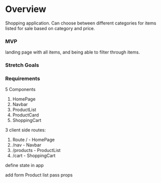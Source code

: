# Overview


Shopping application. Can choose between different categories for items listed for sale based on category and price.

### MVP

landing page with all items, and being able to filter through items. 

### Stretch Goals


### Requirements

5 Components 

1. HomePage
2. Navbar
3. ProductList
4. ProductCard
5. ShoppingCart

3 client side routes:
1. Route / - HomePage
2. /nav - Navbar
3. /products - ProductList
4. /cart - ShoppingCart

define state in app

add form
Product list pass props
